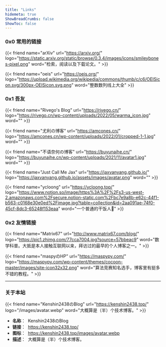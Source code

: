 ```yaml
---
title: "Links"
hidemeta: true
ShowBreadCrumbs: false
ShowToc: false
---
```


### 0x0 常用的链接

{{< friend name="arXiv" url="https://arxiv.org/" logo="https://static.arxiv.org/static/browse/0.3.4/images/icons/smileybones-pixel.png" word="检索，阅读以及下载论文。" >}}

{{< friend name="oeis" url="https://oeis.org/" logo="https://upload.wikimedia.org/wikipedia/commons/thumb/c/c6/OEISicon.svg/300px-OEISicon.svg.png" word="整数数列线上大全" >}} 

### 0x1 吾友

{{< friend name="Rivego's Blog" url="https://rivego.cn/" logo="https://rivego.cn/wp-content/uploads/2022/05/warma_icon.jpg" word="" >}}

{{< friend name="尤利の博客" url="https://amcones.cn/" logo="https://amcones.cn/wp-content/uploads/2022/01/cropped-1-1.jpg" word="" >}}

{{< friend name="不语奈何の博客" url="https://buyunaihe.cn/" logo="https://buyunaihe.cn/wp-content/uploads/2021/11/avatar1.jpg" word="" >}}

{{< friend name="Just Call Me Jax" url="https://jaxvanyang.github.io/" logo="https://jaxvanyang.github.io/assets/images/avatar.png" word="" >}}

{{< friend name="ycloong" url="https://ycloong.top/" logo="https://www.notion.so/image/https%3A%2F%2Fs3-us-west-2.amazonaws.com%2Fsecure.notion-static.com%2Fbc7e9a8b-e62c-44f1-b563-c0168e30e0ed%2Fimage.jpg?table=collection&id=2aa091ae-74f0-45cf-8dc3-65248f153eaa" word="一个普通的干饭人🍚" >}}

### 0x2 友情链接

{{< friend name="Matrix67" url="http://www.matrix67.com/blog/" logo="https://pic1.zhimg.com/77cca7004.jpg?source=57bbeac9" word="数学科普。大抵是本人接触互联网以来，拜访过的最早的个人博客之一。" >}}

{{< friend name="maspyのHP" url="https://maspypy.com/" logo="https://maspypy.com/wp-content/themes/cocoon-master/images/site-icon32x32.png" word="算法竞赛知名选手，博客里有挺多不错的教程。" >}}

---

### 关于本站

{{< friend name="Kenshin2438のBlog" url="https://kenshin2438.top/" logo="/images/avatar.webp" word="大概算是（半）个技术博客。" >}}

- **名称**：&nbsp; Kenshin2438のBlog
- **链接**：&nbsp; https://kenshin2438.top/
- **图标**：&nbsp; https://kenshin2438.top/images/avatar.webp
- **描述**：&nbsp; 大概算是（半）个技术博客。